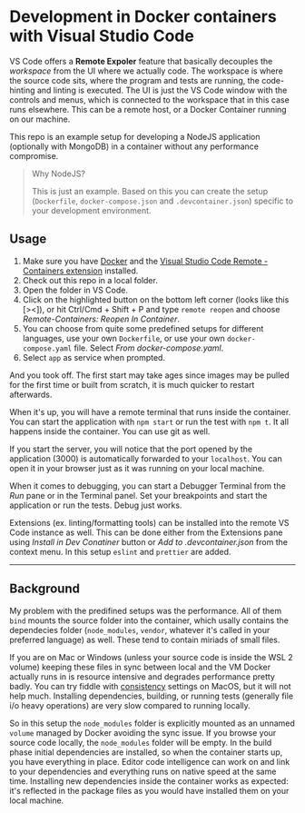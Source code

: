 # Development in Docker containers with Visual Studio Code

VS Code offers a **Remote Expoler** feature that basically decouples the _workspace_ from the UI where we actually code. The workspace is where the source code sits, where the program and tests are running, the code-hinting and linting is executed. The UI is just the VS Code window with the controls and menus, which is connected to the workspace that in this case runs elsewhere. This can be a remote host, or a Docker Container running on our machine.

This repo is an example setup for developing a NodeJS application (optionally with MongoDB) in a container without any performance compromise.

> Why NodeJS?
>
> This is just an example. Based on this you can create the setup (`Dockerfile`, `docker-compose.json` and `.devcontainer.json`) specific to your development environment.

## Usage
1. Make sure you have [Docker](https://www.docker.com/get-started) and the [Visual Studio Code Remote - Containers extension](https://marketplace.visualstudio.com/items?itemName=ms-vscode-remote.remote-containers) installed.
2. Check out this repo in a local folder.
3. Open the folder in VS Code.
4. Click on the highlighted button on the bottom left corner (looks like this [><]), or hit Ctrl/Cmd + Shift + P and type `remote reopen` and choose _Remote-Containers: Reopen In Container_.
5. You can choose from quite some predefined setups for different languages, use your own `Dockerfile`, or use your own `docker-compose.yaml` file. Select _From docker-compose.yaml_.
6. Select `app` as service when prompted.

And you took off. The first start may take ages since images may be pulled for the first time or built from scratch, it is much quicker to restart afterwards.

When it's up, you will have a remote terminal that runs inside the container. You can start the application with `npm start` or run the test with `npm t`. It all happens inside the container. You can use git as well.

If you start the server, you will notice that the port opened by the application (3000) is automatically forwarded to your `localhost`. You can open it in your browser just as it was running on your local machine.

When it comes to debugging, you can start a Debugger Terminal from the _Run_ pane or in the Terminal panel. Set your breakpoints and start the application or run the tests. Debug just works.

Extensions (ex. linting/formatting tools) can be installed into the remote VS Code instance as well. This can be done either from the Extensions pane using _Install in Dev Conatiner_ button or _Add to .devcontainer.json_ from the context menu. In this setup `eslint` and `prettier` are added.

---
## Background
My problem with the predifined setups was the performance. All of them `bind` mounts the source folder into the container, which usally contains the dependecies folder (`node_modules`, `vendor`, whatever it's called in your preferred language) as well. These tend to contain miriads of small files.

If you are on Mac or Windows (unless your source code is inside the WSL 2 volume) keeping these files in sync between local and the VM Docker actually runs in is resource intensive and degrades performance pretty badly. You can try fiddle with [consistency](https://docs.docker.com/storage/bind-mounts/#configure-mount-consistency-for-macos) settings on MacOS, but it will not help much. Installing dependencies, building, or running tests (generally file i/o heavy operations) are very slow compared to running locally.

So in this setup the `node_modules` folder is explicitly mounted as an unnamed `volume` managed by Docker avoiding the sync issue. If you browse your source code locally, the `node_modules` folder will be empty. In the build phase initial dependencies are installed, so when the container starts up, you have everything in place. Editor code intelligence can work on and link to your dependencies and everything runs on native speed at the same time. Installing new dependencies inside the container works as expected: it's reflected in the package files as you would have installed them on your local machine.